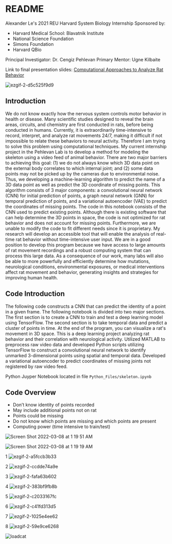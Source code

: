 # README

Alexander Le's 2021 REU Harvard System Biology Internship
Sponsored by:
- Harvard Medical School: Blavatnik Institute
- National Science Foundation
- Simons Foundation
- Harvard QBio

Principal Investigator: Dr. Cengiz Pehlevan
Primary Mentor: Ugne Kilbaite

Link to final presentation slides: [Computational Approaches to Analyze Rat Behavior](https://docs.google.com/presentation/d/1nrKaZe0oUiAaghpWq5P3xiBdXXz9smZ-fnYRl-Oz_k8/edit?usp=sharing)

![ezgif-2-d5c525f9d9](https://user-images.githubusercontent.com/29731342/157276383-91326c2f-c7a6-41d4-a156-6e0255f50cdb.gif)



## Introduction
We do not know exactly how the nervous system controls motor behavior in health or disease. Many scientific studies designed to reveal the brain areas, circuits, and chemistry are first conducted in rats, before being conducted in humans. Currently, it is extraordinarily time-intensive to record, interpret, and analyze rat movements 24/7, making it difficult if not impossible to relate these behaviors to neural activity. Therefore I am trying to solve this problem using computational techniques. My current internship project in the Pehlevan Lab is to develop a method for modeling the skeleton using a video feed of animal behavior. There are two major barriers to achieving this goal: (1) we do not always know which 3D data point on the external body correlates to which internal joint; and (2) some data points may not be picked up by the cameras due to environmental noise. Thus, we developing a machine-learning algorithm to predict the name of a 3D data point as well as predict the 3D coordinate of missing points. This algorithm consists of 3 major components: a convolutional neural network (CNN) for initial prediction of points, a graph neural network (GNN) for temporal prediction of points, and a variational autoencoder (VAE) to predict the coordinates of missing points. The code in this notebook consists of the CNN used to predict existing points. Although there is existing software that can help determine the 3D points in space, the code is not optimized for rat behavior and does not account for missing points. Furthermore, we are unable to modify the code to fit different needs since it is proprietary. My research will develop an accessible tool that will enable the analysis of real-time rat behavior without time-intensive user input. We are in a good position to develop this program because we have access to large amounts of rat movement recordings and a robust computing system that can process this large data. As a consequence of our work, many labs will also be able to more powerfully and efficiently determine how mutations, neurological conditions, environmental exposures, or medical interventions affect rat movement and behavior, generating insights and strategies for improving human health.

## Code Introduction
The following code constructs a CNN that can predict the identity of a point in a given frame. The following notebook is divided into two major sections. The first section is to create a CNN to train and test a deep learning model using TensorFlow. The second section is to take temporal data and predict a cluster of points in time. At the end of the program, you can visualize a rat's movement in 3D space. This is a deep learning project analyzing rat behavior and their correlation with neurological activity. Utilized MATLAB to preprocess raw video data and developed Python scripts utilizing TensorFlow to construct a convolutional neural network to identify unmarked 3-dimensional points using spatial and temporal data. Developed a variational autoencoder to predict coordinates of missing joints not registered by raw video feed.

Python Juyper Notebook located in file `Python_Files/skeleton.ipynb `

## Code Overview
- Don’t know identity of points recorded 
- May include additional points not on rat
- Points could be missing
- Do not know which points are missing and which points are present
- Computing power (time intensive to train/test) 

![Screen Shot 2022-03-08 at 1 19 51 AM](https://user-images.githubusercontent.com/29731342/157276114-41f1a094-7eae-467a-82cf-a1817e384bee.png)

![Screen Shot 2022-03-08 at 1 19 19 AM](https://user-images.githubusercontent.com/29731342/157276127-2bb2ee31-4623-49a7-86d4-8e09072bc89d.png)

1
![ezgif-2-a5fccb3b33](https://user-images.githubusercontent.com/29731342/157175191-f11c1297-fe2e-40c6-81c9-c4b01f0fb16c.gif)

2
![ezgif-2-ccdde74a9e](https://user-images.githubusercontent.com/29731342/157175378-fb723542-e01a-4d0d-9303-41427eaca14f.gif)

3
![ezgif-2-fafa63b602](https://user-images.githubusercontent.com/29731342/157175524-7244f174-2484-4c62-a2b1-17d387d988e6.gif)

4
![ezgif-2-383bf9fb8b](https://user-images.githubusercontent.com/29731342/157175616-d2efc4fc-5d23-4cfd-84e4-28ab9f1e61a9.gif)

5
![ezgif-2-c2033167fc](https://user-images.githubusercontent.com/29731342/157175759-12d50235-333f-404f-a30f-adbb8e2ef01b.gif)

6
![ezgif-2-c41fd313d5](https://user-images.githubusercontent.com/29731342/157175950-76e4db9f-4ece-417e-898c-67086a651b90.gif)

7
![ezgif-2-1025e4ee62](https://user-images.githubusercontent.com/29731342/157176132-ecb931d4-413f-44df-a0b3-191dde23024e.gif)

8
![ezgif-2-59e9ce6268](https://user-images.githubusercontent.com/29731342/157177100-bacd7ae8-6221-4548-823b-8998210b9aff.gif)

![loadcat](https://user-images.githubusercontent.com/29731342/157178046-f0883d73-027f-41de-92a7-3c162333255a.gif)

